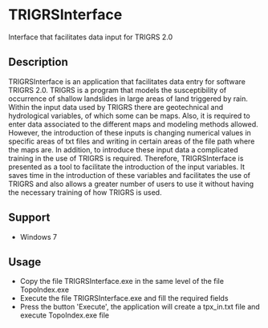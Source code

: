 # TRIGRSInterface

Interface that facilitates data input for TRIGRS 2.0

## Description
TRIGRSInterface is an application that facilitates data entry for software TRIGRS 2.0. TRIGRS is a program that models the susceptibility of occurrence of shallow landslides in large areas of land triggered by rain. Within the input data used by TRIGRS there are geotechnical and hydrological variables, of which some can be maps. Also, it is required to enter data associated to the different maps and modeling methods allowed. However, the introduction of these inputs is changing numerical values in specific areas of txt files and writing in certain areas of the file path where the maps are. In addition, to introduce these input data a complicated training in the use of TRIGRS is required. Therefore, TRIGRSInterface is presented as a tool to facilitate the introduction of the input variables. It saves time in the introduction of these variables and facilitates the use of TRIGRS and also allows a greater number of users to use it without having the necessary training of how TRIGRS is used.

## Support
- Windows 7

## Usage
- Copy the file TRIGRSInterface.exe in the same level of the file TopoIndex.exe
- Execute the file TRIGRSInterface.exe and fill the required fields
- Press the button 'Execute', the application will create a tpx_in.txt file and execute TopoIndex.exe file
